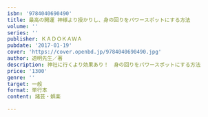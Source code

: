 ```yaml
---
isbn: '9784040690490'
title: 最高の開運 神様より授かりし、身の回りをパワースポットにする方法
volume: ''
series: ''
publisher: ＫＡＤＯＫＡＷＡ
pubdate: '2017-01-19'
cover: 'https://cover.openbd.jp/9784040690490.jpg'
author: 透明先生／著
description: 神社に行くより効果あり！　身の回りをパワースポットにする方法
price: '1300'
genre: ''
target: 一般
format: 単行本
content: 諸芸・娯楽

---
```


